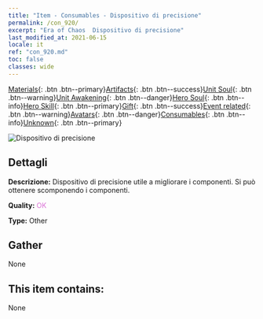 ```yaml
---
title: "Item - Consumables - Dispositivo di precisione"
permalink: /con_920/
excerpt: "Era of Chaos  Dispositivo di precisione"
last_modified_at: 2021-06-15
locale: it
ref: "con_920.md"
toc: false
classes: wide
---
```

 [Materials](/ItemsIT/){: .btn .btn--primary}[Artifacts](/ItemsIT/Artifacts/){: .btn .btn--success}[Unit Soul](/ItemsIT/UnitSoul/){: .btn .btn--warning}[Unit Awakening](/ItemsIT/UnitAwakening/){: .btn .btn--danger}[Hero Soul](/ItemsIT/HeroSoul/){: .btn .btn--info}[Hero Skill](/ItemsIT/HeroSkill/){: .btn .btn--primary}[Gift](/ItemsIT/Gift/){: .btn .btn--success}[Event related](/ItemsIT/Events/){: .btn .btn--warning}[Avatars](/ItemsIT/Avatars/){: .btn .btn--danger}[Consumables](/ItemsIT/Consumables/){: .btn .btn--info}[Unknown](/ItemsIT/Unknown/){: .btn .btn--primary}

 ![Dispositivo di precisione](/images/t/i_40008.png)

## Dettagli
 **Descrizione:** Dispositivo di precisione utile a migliorare i componenti. Si può ottenere scomponendo i componenti.

 **Quality:** <span style="color: #DA70D6">OK</span>

 **Type:** Other

## Gather

  None

## This item contains:

  None

